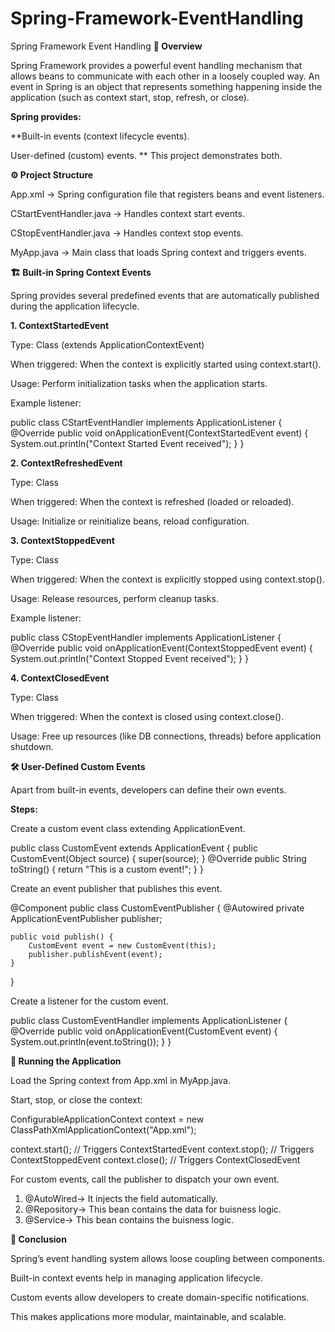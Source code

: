 # Spring-Framework-EventHandling
Spring Framework Event Handling
**📌 Overview**

Spring Framework provides a powerful event handling mechanism that allows beans to communicate with each other in a loosely coupled way.
An event in Spring is an object that represents something happening inside the application (such as context start, stop, refresh, or close).

**Spring provides:**

**Built-in events (context lifecycle events).

User-defined (custom) events.
**
This project demonstrates both.

**⚙️ Project Structure**

App.xml → Spring configuration file that registers beans and event listeners.

CStartEventHandler.java → Handles context start events.

CStopEventHandler.java → Handles context stop events.

MyApp.java → Main class that loads Spring context and triggers events.

**🏗️ Built-in Spring Context Events**

Spring provides several predefined events that are automatically published during the application lifecycle.

**1. ContextStartedEvent**

Type: Class (extends ApplicationContextEvent)

When triggered: When the context is explicitly started using context.start().

Usage: Perform initialization tasks when the application starts.

Example listener:

public class CStartEventHandler implements ApplicationListener<ContextStartedEvent> {
    @Override
    public void onApplicationEvent(ContextStartedEvent event) {
        System.out.println("Context Started Event received");
    }
}

**2. ContextRefreshedEvent**

Type: Class

When triggered: When the context is refreshed (loaded or reloaded).

Usage: Initialize or reinitialize beans, reload configuration.

**3. ContextStoppedEvent**

Type: Class

When triggered: When the context is explicitly stopped using context.stop().

Usage: Release resources, perform cleanup tasks.

Example listener:

public class CStopEventHandler implements ApplicationListener<ContextStoppedEvent> {
    @Override
    public void onApplicationEvent(ContextStoppedEvent event) {
        System.out.println("Context Stopped Event received");
    }
}

**4. ContextClosedEvent**

Type: Class

When triggered: When the context is closed using context.close().

Usage: Free up resources (like DB connections, threads) before application shutdown.

**🛠️ User-Defined Custom Events**

Apart from built-in events, developers can define their own events.

**Steps:**

Create a custom event class extending ApplicationEvent.

public class CustomEvent extends ApplicationEvent {
    public CustomEvent(Object source) {
        super(source);
    }
    @Override
    public String toString() {
        return "This is a custom event!";
    }
}


Create an event publisher that publishes this event.

@Component
public class CustomEventPublisher {
    @Autowired
    private ApplicationEventPublisher publisher;

    public void publish() {
        CustomEvent event = new CustomEvent(this);
        publisher.publishEvent(event);
    }
}


Create a listener for the custom event.

public class CustomEventHandler implements ApplicationListener<CustomEvent> {
    @Override
    public void onApplicationEvent(CustomEvent event) {
        System.out.println(event.toString());
    }
}

**🚀 Running the Application**

Load the Spring context from App.xml in MyApp.java.

Start, stop, or close the context:

ConfigurableApplicationContext context =
        new ClassPathXmlApplicationContext("App.xml");

context.start();   // Triggers ContextStartedEvent
context.stop();    // Triggers ContextStoppedEvent
context.close();   // Triggers ContextClosedEvent


For custom events, call the publisher to dispatch your own event.

1. @AutoWired-> It injects the field automatically.
2. @Repository-> This bean contains the data for buisness logic.
3. @Service-> This bean contains the buisness logic.

**📖 Conclusion**

Spring’s event handling system allows loose coupling between components.

Built-in context events help in managing application lifecycle.

Custom events allow developers to create domain-specific notifications.

This makes applications more modular, maintainable, and scalable.
